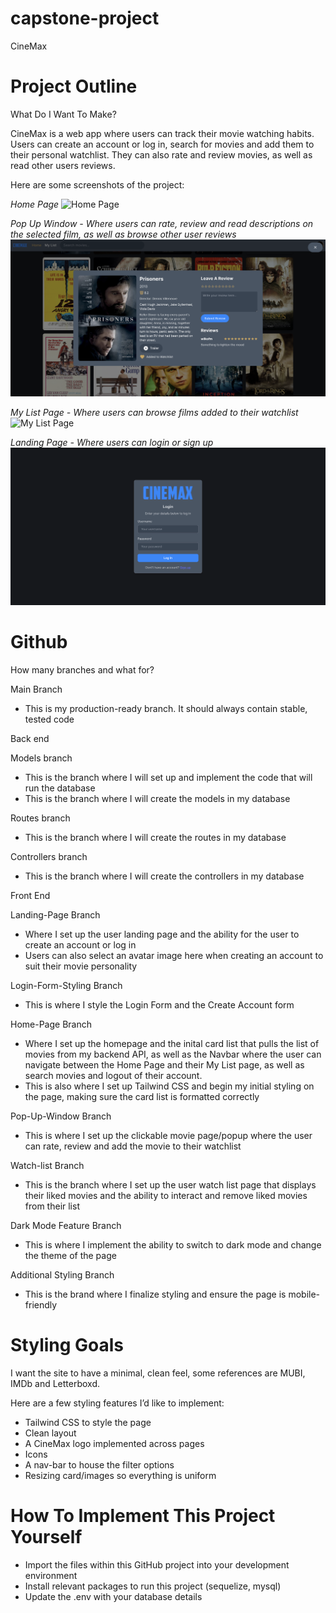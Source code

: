 # capstone-project

CineMax

# Project Outline

What Do I Want To Make?

CineMax is a web app where users can track their movie watching habits. Users can create an account or log in, search for movies and add them to their personal watchlist. They can also rate and review movies, as well as read other users reviews.

Here are some screenshots of the project:

_Home Page_
![Home Page](project-images/home-page.png)

_Pop Up Window - Where users can rate, review and read descriptions on the selected film, as well as browse other user reviews_
![Pop Up Window](project-images/pop-up-window.png)

_My List Page - Where users can browse films added to their watchlist_
![My List Page](project-images/my-list-page.png)

_Landing Page - Where users can login or sign up_
![Landing Page](project-images/landing-page.png)

# Github

How many branches and what for?

Main Branch

- This is my production-ready branch. It should always contain stable, tested code

Back end

Models branch

- This is the branch where I will set up and implement the code that will run the database
- This is the branch where I will create the models in my database

Routes branch

- This is the branch where I will create the routes in my database

Controllers branch

- This is the branch where I will create the controllers in my database

Front End

Landing-Page Branch

- Where I set up the user landing page and the ability for the user to create an account or log in
- Users can also select an avatar image here when creating an account to suit their movie personality

Login-Form-Styling Branch

- This is where I style the Login Form and the Create Account form

Home-Page Branch

- Where I set up the homepage and the inital card list that pulls the list of movies from my backend API, as well as the Navbar where the user can navigate between the Home Page and their My List page, as well as search movies and logout of their account.
- This is also where I set up Tailwind CSS and begin my initial styling on the page, making sure the card list is formatted correctly

Pop-Up-Window Branch

- This is where I set up the clickable movie page/popup where the user can rate, review and add the movie to their watchlist

Watch-list Branch

- This is the branch where I set up the user watch list page that displays their liked movies and the ability to interact and remove liked movies from their list

Dark Mode Feature Branch

- This is where I implement the ability to switch to dark mode and change the theme of the page

Additional Styling Branch

- This is the brand where I finalize styling and ensure the page is mobile-friendly

# Styling Goals

I want the site to have a minimal, clean feel, some references are MUBI, IMDb and Letterboxd.

Here are a few styling features I’d like to implement:

- Tailwind CSS to style the page
- Clean layout
- A CineMax logo implemented across pages
- Icons
- A nav-bar to house the filter options
- Resizing card/images so everything is uniform

# How To Implement This Project Yourself

- Import the files within this GitHub project into your development environment
- Install relevant packages to run this project (sequelize, mysql)
- Update the .env with your database details
